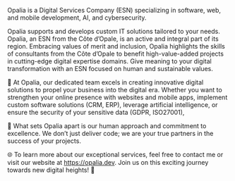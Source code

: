 Opalia is a Digital Services Company (ESN) specializing in software, web, and mobile development, AI, and cybersecurity. 
 
Opalia supports and develops custom IT solutions tailored to your needs.  
Opalia, an ESN from the Côte d’Opale, is an active and integral part of its region. Embracing values of merit and inclusion, Opalia highlights the skills of consultants from the Côte d’Opale to benefit high-value-added projects in cutting-edge digital expertise domains.  Give meaning to your digital transformation with an ESN focused on human and sustainable values.  

💼 At Opalia, our dedicated team excels in creating innovative digital solutions to propel your business into the digital era. Whether you want to strengthen your online presence with websites and mobile apps, implement custom software solutions (CRM, ERP), leverage artificial intelligence, or ensure the security of your sensitive data (GDPR, ISO27001),  

🔐 What sets Opalia apart is our human approach and commitment to excellence. We don’t just deliver code; we are your true partners in the success of your projects.  

🌐 To learn more about our exceptional services, feel free to contact me or visit our website at https://opalia.dev. Join us on this exciting journey towards new digital heights! 🌄
